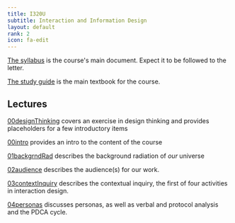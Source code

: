 ```yaml
---
title: I320U
subtitle: Interaction and Information Design
layout: default
rank: 2
icon: fa-edit
---
```



[The syllabus](/infointeractdsgn/syllabus.pdf) is the course's main document. Expect it to be followed to the letter.

[The study guide](/infointeractdsgn/studyGuide.pdf) is the main textbook for the course.

## Lectures

[00designThinking](/infointeractdsgn/00designThinking/index.html) covers an exercise in design thinking and provides placeholders for a few introductory items

[00intro](/infointeractdsgn/00intro/index.html) provides an intro to the content of the course

[01backgrndRad](/infointeractdsgn/01backgrndRad/index.html) describes the background radiation of *our* universe

[02audience](/infointeractdsgn/02audience/index.html) describes the audience(s) for our work.

[03contextInquiry](/infointeractdsgn/03contextInquiry/index.html) describes the contextual inquiry, the first of four activities in interaction design.

[04personas](/infointeractdsgn/04personas/index.html) discusses personas, as well as verbal and protocol analysis and the PDCA cycle.

